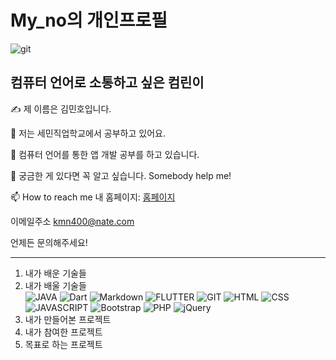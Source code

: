 My_no의 개인프로필
=============
![git](https://user-images.githubusercontent.com/93500452/141118435-3a274f04-6cac-424c-b259-94be9f50a509.png)

## 컴퓨터 언어로 소통하고 싶은 컴린이<BR />

✍️ 제 이름은 김민호입니다.<BR />

🔭 저는 세민직업학교에서 공부하고 있어요.<BR />

🌱 컴퓨터 언어를 통한 앱 개발 공부를 하고 있습니다.<BR />

💬 궁금한 게 있다면 꼭 알고 싶습니다. Somebody help me!<BR />

📫 How to reach me 내 홈페이지: [홈페이지][homepage]

[homepage]: https://github.com/kmn400/ "Go 내 홈페이지"

이메일주소 <kmn400@nate.com><BR />

언제든 문의해주세요!<BR />

*****
1. 내가 배운 기술들<BR />
2. 내가 배울 기술들<BR />
![JAVA](https://img.shields.io/badge/-JAVA-red)
![Dart](https://img.shields.io/badge/-DART-blue)
![Markdown](https://img.shields.io/badge/-MARKDOWN-silver)
![FLUTTER](https://img.shields.io/badge/-FLUTTER-skyblue)
![GIT](https://img.shields.io/badge/-GIT-yellow)
![HTML](https://img.shields.io/badge/-HTML-blueviolet)
![CSS](https://img.shields.io/badge/-CSS-orange)
![JAVASCRIPT](https://img.shields.io/badge/-JAVASCRIPT-black)
![Bootstrap](https://img.shields.io/badge/-Bootstrap-brightgreen)
![PHP](https://img.shields.io/badge/-PHP-pink)
![jQuery](https://img.shields.io/badge/-jQuery-ff69b4)
3. 내가 만들어본 프로젝트
4. 내가 참여한 프로젝트
5. 목표로 하는 프로젝트 
